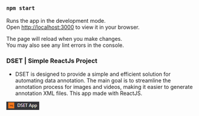 ### `npm start`

Runs the app in the development mode.\
Open [http://localhost:3000](http://localhost:3000) to view it in your browser.

The page will reload when you make changes.\
You may also see any lint errors in the console.

### DSET | Simple ReactJs Project

- DSET is designed to provide a simple and efficient solution for automating data annotation. The main goal is to streamline the annotation process for images and videos, making it easier to generate annotation XML files. This app made with ReactJS. 


![DSET App](src/dsetapp.png "DSET")



